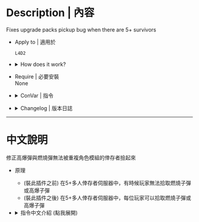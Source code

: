# Description | 內容
Fixes upgrade packs pickup bug when there are 5+ survivors

* Apply to | 適用於
    ```
    L4D2
    ```

* <details><summary>How does it work?</summary>

    * (Before) In 5+ survivors, sometimes survivor can't pick up upgrade ammo from upgrade box
    * (After) In 5+ survivors, every survivor can pick up upgrade ammo from upgrade box
</details>

* Require | 必要安裝
<br/>None

* <details><summary>ConVar | 指令</summary>

	* cfg/sourcemod/lfd_both_fixUpgradePack.cfg
        ```php
        // Play sound when ammo already used
        lfd_both_fixUpgradePack_denied_sound "1"

        // Explosive ammo multiplier on pickup (Max clip in L4D: 254)
        lfd_both_fixUpgradePack_explosive_multi "1.0"

        // Incendiary ammo multiplier on pickup (Max clip in L4D: 254)
        lfd_both_fixUpgradePack_incendiary_multi "1.0"

        // Time in seconds to remove upgradepack after first use. (0=off)
        lfd_both_fixUpgradePack_clear_time "100"
        ```
</details>

* <details><summary>Changelog | 版本日誌</summary>

    * v1.0h (2024-3-27)
        * Optimize code and improve performance
        * Fixed player can't pick up upgrade ammo somtimes

    * v1.4
        * Remake code
        * remove unuseful convar
        * add timer to remove upgrade pack entity

    * v1.0
        * [Original Plugin by bullet28](https://forums.alliedmods.net/showthread.php?t=322824)
</details>

- - - -
# 中文說明
修正高爆彈與燃燒彈無法被重複角色模組的倖存者撿起來

* 原理
    * (裝此插件之前) 在5+多人倖存者伺服器中，有時候玩家無法拾取燃燒子彈或高爆子彈
    * (裝此插件之後) 在5+多人倖存者伺服器中，每位玩家可以拾取燃燒子彈或高爆子彈

* <details><summary>指令中文介紹 (點我展開)</summary>

	* cfg/sourcemod/lfd_both_fixUpgradePack.cfg
        ```php
        // 第二次重複拾取時，提示音效
        lfd_both_fixUpgradePack_denied_sound "1"

        // 高爆彈藥拾取時，數量加倍 (子彈最多只能到254，認真你就輸了)
        lfd_both_fixUpgradePack_explosive_multi "1.0"

        // 燃燒彈藥拾取時，數量加倍 (子彈最多只能到254，認真你就輸了)
        lfd_both_fixUpgradePack_incendiary_multi "1.0"

        // 當彈藥包被第一個人拾取時，100秒之後自動移除 (0=不移除直到所有人都拾取一次)
        lfd_both_fixUpgradePack_clear_time "100"
        ```
</details>